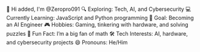 👋 Hi added, I'm @Zeropro091
🔍 Exploring: Tech, AI, and Cybersecurity
💻 Currently Learning: JavaScript and Python programming
🎯 Goal: Becoming an AI Engineer
🎮 Hobbies: Gaming, tinkering with hardware, and solving puzzles
🧮 Fun Fact: I’m a big fan of math
🛠️ Tech Interests: AI, hardware, and cybersecurity projects
😄 Pronouns: He/Him
<!---
Zeropro091/Zeropro091 is a ✨ special ✨ repository because its `README.md` (this file) appears on your GitHub profile.
You can click the Preview link to take a look at your changes.
--->
